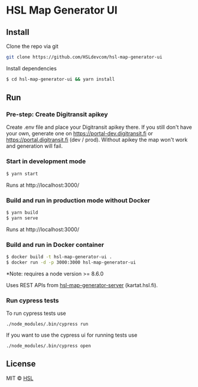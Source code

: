 # HSL Map Generator UI

## Install

Clone the repo via git

```bash
git clone https://github.com/HSLdevcom/hsl-map-generator-ui
```

Install dependencies

```bash
$ cd hsl-map-generator-ui && yarn install
```

## Run

### Pre-step: Create Digitransit apikey

Create .env file and place your Digitransit apikey there. If you still don't have your own, generate one on https://portal-dev.digitransit.fi or https://portal.digitransit.fi (dev / prod). Without apikey the map won't work and generation will fail.

### Start in development mode

```bash
$ yarn start
```

Runs at http://localhost:3000/

### Build and run in production mode without Docker

```bash
$ yarn build
$ yarn serve
```

Runs at http://localhost:3000/

### Build and run in Docker container

```bash
$ docker build -t hsl-map-generator-ui .
$ docker run -d -p 3000:3000 hsl-map-generator-ui
```

\*Note: requires a node version >= 8.6.0

Uses REST APIs from [hsl-map-generator-server](https://github.com/HSLdevcom/hsl-map-generator-server) (kartat.hsl.fi).

### Run cypress tests

To run cypress tests use

```
./node_modules/.bin/cypress run
```

If you want to use the cypress ui for running tests use

```
./node_modules/.bin/cypress open
```

## License

MIT © [HSL](https://github.com/HSLdevcom)
